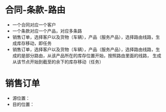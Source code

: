# 合同-条款-路由

* 一个合同对应一个客户
* 一个条款对应一个产品，对应多条路
* 销售订单，选择客户以及货物（车辆），产品（服务产品），选择路由线路，生成库存移动，即任务
* 销售订单，选择客户以及货物（车辆），产品（服务产品），选择路由线路，生成的是部分路由，从该产品所在的库存位置开始，按照路由里面的线路，
生成从该节点开始到截至的余下的库存移动（任务）

# 销售订单
* 源位置：
* 目的位置：

# 